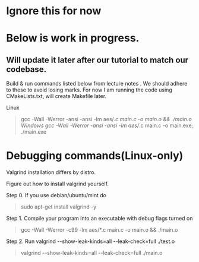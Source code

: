 
# Ignore this for now
# Below is work in progress.
## Will update it later after our tutorial to match our codebase.

Build & run commands listed below  from lecture notes .
We should adhere to these to avoid losing marks.
For now I am running the code using CMakeLists.txt, will create Makefile later.

Linux 
>gcc -Wall -Werror -ansi -ansi -lm aes/*.c main.c -o main.o && ./main.o 
Windows
>gcc -Wall -Werror -ansi -ansi -lm aes/*.c main.c -o main.exe; ./main.exe 


# Debugging commands(Linux-only)

Valgrind installation differs by distro.

Figure out how to install valgrind yourself.
  
Step 0. If you use debian/ubuntu/mint do 
  > sudo apt-get install valgrind -y 

Step 1. Compile your program into an executable with debug flags turned on 
> gcc -Wall -Werror -c99 -lm aes/*.c main.c -o main.o && ./main.o 

Step 2. Run valgrind --show-leak-kinds=all --leak-check=full ./test.o 
> valgrind --show-leak-kinds=all --leak-check=full ./main.o 
